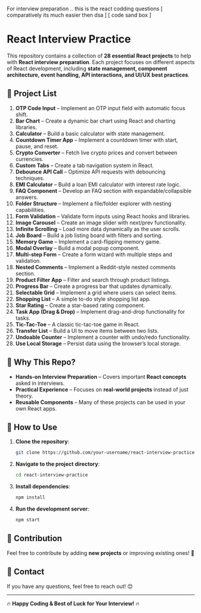 For  interview preparation .. 
this is the react codding questions
[ comparatively its much easier then dsa ]
[ code sand box ]


# React Interview Practice

This repository contains a collection of **28 essential React projects** to help with **React interview preparation**. Each project focuses on different aspects of React development, including **state management, component architecture, event handling, API interactions, and UI/UX best practices**.

## 📌 Project List

1. **OTP Code Input** – Implement an OTP input field with automatic focus shift.  
2. **Bar Chart** – Create a dynamic bar chart using React and charting libraries.  
3. **Calculator** – Build a basic calculator with state management.  
4. **Countdown Timer App** – Implement a countdown timer with start, pause, and reset.  
5. **Crypto Converter** – Fetch live crypto prices and convert between currencies.  
6. **Custom Tabs** – Create a tab navigation system in React.  
7. **Debounce API Call** – Optimize API requests with debouncing techniques.  
8. **EMI Calculator** – Build a loan EMI calculator with interest rate logic.  
9. **FAQ Component** – Develop an FAQ section with expandable/collapsible answers.  
10. **Folder Structure** – Implement a file/folder explorer with nesting capabilities.  
11. **Form Validation** – Validate form inputs using React hooks and libraries.  
12. **Image Carousel** – Create an image slider with next/prev functionality.  
13. **Infinite Scrolling** – Load more data dynamically as the user scrolls.  
14. **Job Board** – Build a job listing board with filters and sorting.  
15. **Memory Game** – Implement a card-flipping memory game.  
16. **Modal Overlay** – Build a modal popup component.  
17. **Multi-step Form** – Create a form wizard with multiple steps and validation.  
18. **Nested Comments** – Implement a Reddit-style nested comments section.  
19. **Product Filter App** – Filter and search through product listings.  
20. **Progress Bar** – Create a progress bar that updates dynamically.  
21. **Selectable Grid** – Implement a grid where users can select items.  
22. **Shopping List** – A simple to-do style shopping list app.  
23. **Star Rating** – Create a star-based rating component.  
24. **Task App (Drag & Drop)** – Implement drag-and-drop functionality for tasks.  
25. **Tic-Tac-Toe** – A classic tic-tac-toe game in React.  
26. **Transfer List** – Build a UI to move items between two lists.  
27. **Undoable Counter** – Implement a counter with undo/redo functionality.  
28. **Use Local Storage** – Persist data using the browser’s local storage.  

## 🚀 Why This Repo?

- **Hands-on Interview Preparation** – Covers important **React concepts** asked in interviews.  
- **Practical Experience** – Focuses on **real-world projects** instead of just theory.  
- **Reusable Components** – Many of these projects can be used in your own React apps.  

## 📂 How to Use

1. **Clone the repository**:
   ```sh
   git clone https://github.com/your-username/react-interview-practice.git
   ```
2. **Navigate to the project directory**:
   ```sh
   cd react-interview-practice
   ```
3. **Install dependencies**:
   ```sh
   npm install
   ```
4. **Run the development server**:
   ```sh
   npm start
   ```

## 🎯 Contribution
Feel free to contribute by adding **new projects** or improving existing ones! 🚀

## 📧 Contact
If you have any questions, feel free to reach out! 😊

---
🔥 **Happy Coding & Best of Luck for Your Interview!** 🔥


